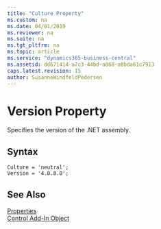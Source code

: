 ```yaml
---
title: "Culture Property"
ms.custom: na
ms.date: 04/01/2019
ms.reviewer: na
ms.suite: na
ms.tgt_pltfrm: na
ms.topic: article
ms.service: "dynamics365-business-central"
ms.assetid: dd671414-a7c3-44bd-a860-a8bda61c7913
caps.latest.revision: 15
author: SusanneWindfeldPedersen
---
```


 

# Version Property

Specifies the version of the .NET assembly.

## Syntax
```
Culture = 'neutral';
Version = '4.0.0.0';
```

## See Also  
[Properties](devenv-properties.md)       
[Control Add-In Object](../devenv-control-addin-object.md)   
 